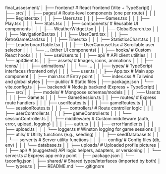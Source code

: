 final_assesment/
│
├── frontend/ # React frontend (Vite + TypeScript)
│ ├── src/
│ │ ├── pages/ # Route-level components (one per route)
│ │ │ ├── Register.tsx
│ │ │ ├── Users.tsx
│ │ │ ├── Games.tsx
│ │ │ ├── Play.tsx
│ │ │ └── Stats.tsx
│ │ ├── components/ # Reusable UI components
│ │ │ ├── WeatherWidget.tsx
│ │ │ ├── GlobalSearch.tsx
│ │ │ ├── NavigationBar.tsx
│ │ │ ├── UserCard.tsx
│ │ │ ├── RetroGameCard.tsx
│ │ │ ├── Timer.tsx
│ │ │ ├── StatisticsChart.tsx
│ │ │ ├── LeaderboardTable.tsx
│ │ │ ├── UserCarousel.tsx # Scrollable user selector
│ │ │ └── ... (other UI components)
│ │ ├── hooks/ # Custom React hooks
│ │ │ └── useUsers.ts
│ │ ├── api/ # API client utilities
│ │ │ └── apiClient.ts
│ │ ├── assets/ # Images, icons, animations
│ │ │ ├── icons/
│ │ │ ├── animations/
│ │ │ └── ...
│ │ ├── types/ # TypeScript interfaces (frontend only)
│ │ │ └── user.ts
│ │ ├── App.tsx # Main app component
│ │ ├── main.tsx # Entry point
│ │ └── index.css # Tailwind and global styles
│ ├── public/ # Static files
│ ├── package.json
│ └── vite.config.ts
│
├── backend/ # Node.js backend (Express + TypeScript)
│ ├── src/
│ │ ├── models/ # Mongoose schemas/models
│ │ │ ├── User.ts
│ │ │ ├── Game.ts
│ │ │ └── GameSession.ts
│ │ ├── routes/ # Express route handlers
│ │ │ ├── userRoutes.ts
│ │ │ ├── gameRoutes.ts
│ │ │ └── sessionRoutes.ts
│ │ ├── controllers/ # Route controller logic
│ │ │ ├── userController.ts
│ │ │ ├── gameController.ts
│ │ │ └── sessionController.ts
│ │ ├── middleware/ # Custom middleware (auth, error, upload, logging)
│ │ │ ├── auth.ts
│ │ │ ├── errorHandler.ts
│ │ │ ├── upload.ts
│ │ │ └── logger.ts # Winston logging for game sessions
│ │ ├── utils/ # Utility functions (e.g., seeding)
│ │ │ ├── seedDatabase.ts
│ │ │ └── server.ts # Server utility functions
│ │ ├── config/ # Config files (db, env)
│ │ │ └── database.ts
│ │ ├── uploads/ # Uploaded profile pictures
│ │ ├── api/ # (suggested) API logic helpers, adapters, or versioning
│ │ └── server.ts # Express app entry point
│ ├── package.json
│ └── tsconfig.json
│
├── shared/ # Shared types/interfaces (imported by both)
│ └── types.ts
│
├── README.md
└── .gitignore
